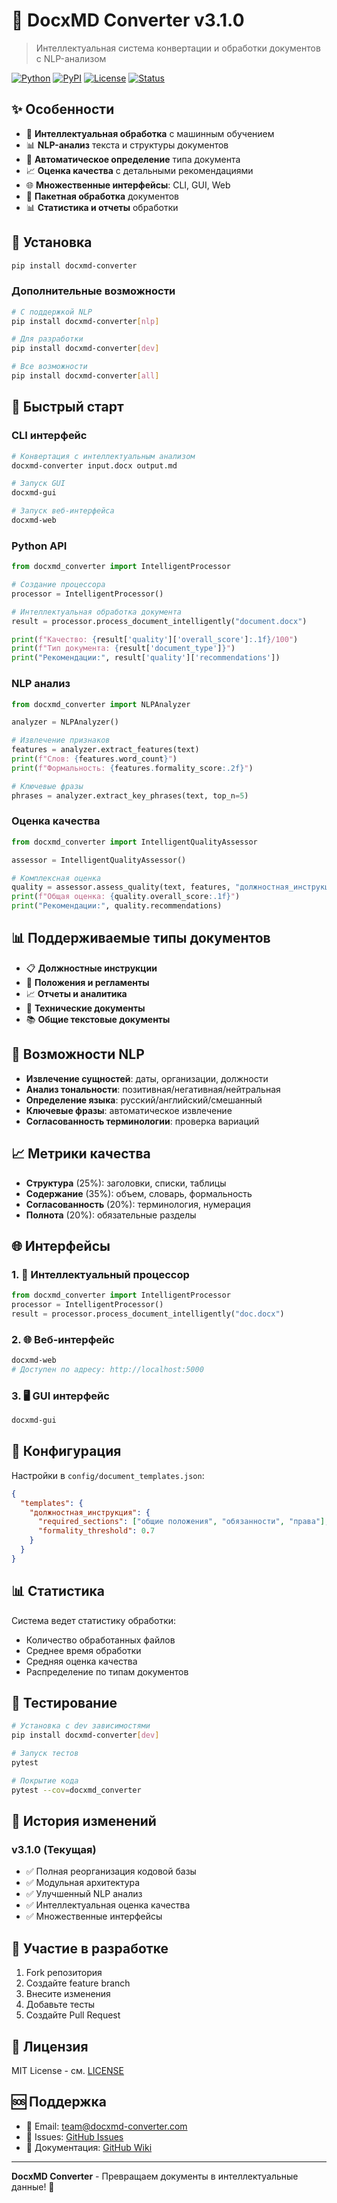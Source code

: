 # 🚀 DocxMD Converter v3.1.0

> Интеллектуальная система конвертации и обработки документов с NLP-анализом

[![Python](https://img.shields.io/badge/Python-3.11+-blue.svg)](https://python.org)
[![PyPI](https://img.shields.io/pypi/v/docxmd-converter.svg)](https://pypi.org/project/docxmd-converter/)
[![License](https://img.shields.io/badge/License-MIT-green.svg)](LICENSE)
[![Status](https://img.shields.io/badge/Status-Production-brightgreen.svg)]()

## ✨ Особенности

- 🧠 **Интеллектуальная обработка** с машинным обучением
- 📊 **NLP-анализ** текста и структуры документов
- 🎯 **Автоматическое определение** типа документа
- 📈 **Оценка качества** с детальными рекомендациями
- 🌐 **Множественные интерфейсы**: CLI, GUI, Web
- 📁 **Пакетная обработка** документов
- 📊 **Статистика и отчеты** обработки

## 🚀 Установка

```bash
pip install docxmd-converter
```

### Дополнительные возможности

```bash
# С поддержкой NLP
pip install docxmd-converter[nlp]

# Для разработки
pip install docxmd-converter[dev]

# Все возможности
pip install docxmd-converter[all]
```

## 🎯 Быстрый старт

### CLI интерфейс

```bash
# Конвертация с интеллектуальным анализом
docxmd-converter input.docx output.md

# Запуск GUI
docxmd-gui

# Запуск веб-интерфейса
docxmd-web
```

### Python API

```python
from docxmd_converter import IntelligentProcessor

# Создание процессора
processor = IntelligentProcessor()

# Интеллектуальная обработка документа
result = processor.process_document_intelligently("document.docx")

print(f"Качество: {result['quality']['overall_score']:.1f}/100")
print(f"Тип документа: {result['document_type']}")
print("Рекомендации:", result['quality']['recommendations'])
```

### NLP анализ

```python
from docxmd_converter import NLPAnalyzer

analyzer = NLPAnalyzer()

# Извлечение признаков
features = analyzer.extract_features(text)
print(f"Слов: {features.word_count}")
print(f"Формальность: {features.formality_score:.2f}")

# Ключевые фразы
phrases = analyzer.extract_key_phrases(text, top_n=5)
```

### Оценка качества

```python
from docxmd_converter import IntelligentQualityAssessor

assessor = IntelligentQualityAssessor()

# Комплексная оценка
quality = assessor.assess_quality(text, features, "должностная_инструкция")
print(f"Общая оценка: {quality.overall_score:.1f}")
print("Рекомендации:", quality.recommendations)
```

## 📊 Поддерживаемые типы документов

- 📋 **Должностные инструкции**
- 📄 **Положения и регламенты**
- 📈 **Отчеты и аналитика**
- 📝 **Технические документы**
- 📚 **Общие текстовые документы**

## 🎯 Возможности NLP

- **Извлечение сущностей**: даты, организации, должности
- **Анализ тональности**: позитивная/негативная/нейтральная
- **Определение языка**: русский/английский/смешанный
- **Ключевые фразы**: автоматическое извлечение
- **Согласованность терминологии**: проверка вариаций

## 📈 Метрики качества

- **Структура** (25%): заголовки, списки, таблицы
- **Содержание** (35%): объем, словарь, формальность
- **Согласованность** (20%): терминология, нумерация
- **Полнота** (20%): обязательные разделы

## 🌐 Интерфейсы

### 1. 🧠 Интеллектуальный процессор
```python
from docxmd_converter import IntelligentProcessor
processor = IntelligentProcessor()
result = processor.process_document_intelligently("doc.docx")
```

### 2. 🌐 Веб-интерфейс
```bash
docxmd-web
# Доступен по адресу: http://localhost:5000
```

### 3. 🖥️ GUI интерфейс
```bash
docxmd-gui
```

## 🔧 Конфигурация

Настройки в `config/document_templates.json`:

```json
{
  "templates": {
    "должностная_инструкция": {
      "required_sections": ["общие положения", "обязанности", "права"],
      "formality_threshold": 0.7
    }
  }
}
```

## 📊 Статистика

Система ведет статистику обработки:
- Количество обработанных файлов
- Среднее время обработки
- Средняя оценка качества
- Распределение по типам документов

## 🧪 Тестирование

```bash
# Установка с dev зависимостями
pip install docxmd-converter[dev]

# Запуск тестов
pytest

# Покрытие кода
pytest --cov=docxmd_converter
```

## 📝 История изменений

### v3.1.0 (Текущая)
- ✅ Полная реорганизация кодовой базы
- ✅ Модульная архитектура
- ✅ Улучшенный NLP анализ
- ✅ Интеллектуальная оценка качества
- ✅ Множественные интерфейсы

## 🤝 Участие в разработке

1. Fork репозитория
2. Создайте feature branch
3. Внесите изменения
4. Добавьте тесты
5. Создайте Pull Request

## 📄 Лицензия

MIT License - см. [LICENSE](LICENSE)

## 🆘 Поддержка

- 📧 Email: team@docxmd-converter.com
- 🐛 Issues: [GitHub Issues](https://github.com/your-repo/docxmd-converter/issues)
- 📖 Документация: [GitHub Wiki](https://github.com/your-repo/docxmd-converter/wiki)

---

**DocxMD Converter** - Превращаем документы в интеллектуальные данные! 🚀